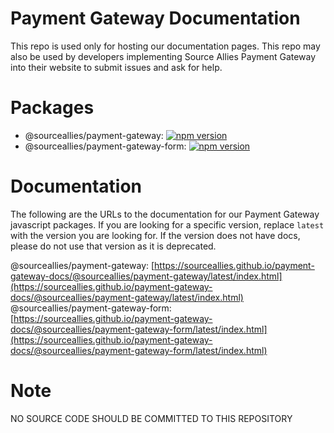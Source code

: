 # Payment Gateway Documentation

This repo is used only for hosting our documentation pages. This repo may also be used by developers implementing Source Allies Payment Gateway into their website to submit issues and ask for help.

# Packages
- @sourceallies/payment-gateway: [![npm version](https://badge.fury.io/js/%40sourceallies%2Fpayment-gateway.svg)](https://badge.fury.io/js/%40sourceallies%2Fpayment-gateway)
- @sourceallies/payment-gateway-form: [![npm version](https://badge.fury.io/js/%40sourceallies%2Fpayment-gateway-form.svg)](https://badge.fury.io/js/%40sourceallies%2Fpayment-gateway)

# Documentation

The following are the URLs to the documentation for our Payment Gateway javascript packages. If you are looking for a specific version, replace `latest` with the version you are looking for. If the version does not have docs, please do not use that version as it is deprecated.

@sourceallies/payment-gateway: [https://sourceallies.github.io/payment-gateway-docs/@sourceallies/payment-gateway/latest/index.html](https://sourceallies.github.io/payment-gateway-docs/@sourceallies/payment-gateway/latest/index.html)
@sourceallies/payment-gateway-form: [https://sourceallies.github.io/payment-gateway-docs/@sourceallies/payment-gateway-form/latest/index.html](https://sourceallies.github.io/payment-gateway-docs/@sourceallies/payment-gateway-form/latest/index.html)


# Note

NO SOURCE CODE SHOULD BE COMMITTED TO THIS REPOSITORY
